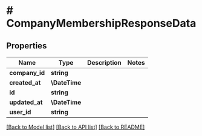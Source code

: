 # # CompanyMembershipResponseData

## Properties

Name | Type | Description | Notes
------------ | ------------- | ------------- | -------------
**company_id** | **string** |  |
**created_at** | **\DateTime** |  |
**id** | **string** |  |
**updated_at** | **\DateTime** |  |
**user_id** | **string** |  |

[[Back to Model list]](../../README.md#models) [[Back to API list]](../../README.md#endpoints) [[Back to README]](../../README.md)
